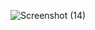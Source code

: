 ![Screenshot (14)](https://github.com/user-attachments/assets/25cbfd2b-1bf0-44ee-9bce-724bf6f7fd79)
